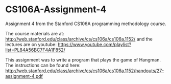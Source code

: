 # CS106A-Assignment-4
Assignment 4 from the Stanford CS106A programming methodology course.

The course materials are at: http://web.stanford.edu/class/archive/cs/cs106a/cs106a.1152/ and the lectures are on youtube: https://www.youtube.com/playlist?list=PL84A56BC7F4A1F852/

This assignment was to write a program that plays the game of Hangman. The instructions can be found here: http://web.stanford.edu/class/archive/cs/cs106a/cs106a.1152/handouts/27-assignment-4.pdf
